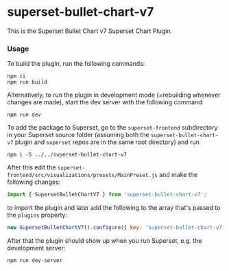 # superset-bullet-chart-v7

This is the Superset Bullet Chart v7 Superset Chart Plugin.

### Usage

To build the plugin, run the following commands:

```
npm ci
npm run build
```

Alternatively, to run the plugin in development mode (=rebuilding whenever changes are made), start the dev server with the following command:

```
npm run dev
```

To add the package to Superset, go to the `superset-frontend` subdirectory in your Superset source folder (assuming both the `superset-bullet-chart-v7` plugin and `superset` repos are in the same root directory) and run
```
npm i -S ../../superset-bullet-chart-v7
```

After this edit the `superset-frontend/src/visualizations/presets/MainPreset.js` and make the following changes:

```js
import { SupersetBulletChartV7 } from 'superset-bullet-chart-v7';
```

to import the plugin and later add the following to the array that's passed to the `plugins` property:
```js
new SupersetBulletChartV7().configure({ key: 'superset-bullet-chart-v7' }),
```

After that the plugin should show up when you run Superset, e.g. the development server:

```
npm run dev-server
```
